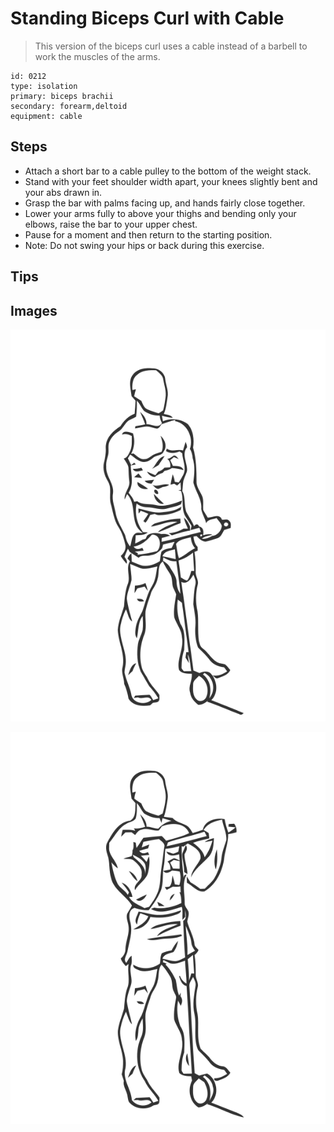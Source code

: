 # Standing Biceps Curl with Cable
> This version of the biceps curl uses a cable instead of a barbell to work the muscles of the arms.

``` 
id: 0212 
type: isolation 
primary: biceps brachii 
secondary: forearm,deltoid 
equipment: cable 
``` 

## Steps

 - Attach a short bar to a cable pulley to the bottom of the weight stack.
 - Stand with your feet shoulder width apart, your knees slightly bent and your abs drawn in.
 - Grasp the bar with palms facing up, and hands fairly close together.
 - Lower your arms fully to above your thighs and bending only your elbows, raise the bar to your upper chest.
 - Pause for a moment and then return to the starting position.
 - Note: Do not swing your hips or back during this exercise.

## Tips


## Images

![](./../svg/0212-relaxation.svg)

![](./../svg/0212-tension.svg)

